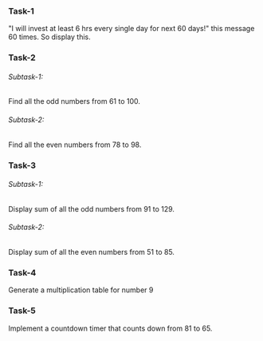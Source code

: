 ### Task-1

<p>"I will invest at least 6 hrs every single day for next 60 days!" this message 60 times. So display this.</p>

### Task-2

<h6>Subtask-1:</h6>
<p>Find all the odd numbers from 61 to 100.</p>

<h6>Subtask-2:</h6>

<P>Find all the even numbers from 78 to 98.</P>

### Task-3

<h6>Subtask-1:</h6>
<p>Display sum of all the odd numbers from 91 to 129.</p>

<h6>Subtask-2:</h6>

<P>Display sum of all the even numbers from 51 to 85.</P>

### Task-4

<p>Generate a multiplication table for number 9</p>

### Task-5
<p>Implement a countdown timer that counts down from 81 to 65.</p>
